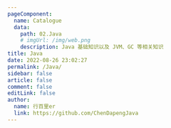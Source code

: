 ```yaml
---
pageComponent:
  name: Catalogue
  data:
    path: 02.Java
    # imgUrl: /img/web.png
    description: Java 基础知识以及 JVM、GC 等相关知识
title: Java
date: 2022-08-26 23:02:27
permalink: /Java/
sidebar: false
article: false
comment: false
editLink: false
author: 
  name: 行百里er
  link: https://github.com/ChenDapengJava
---
```

